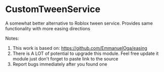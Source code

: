 # CustomTweenService
A somewhat better alternative to Roblox tween service. Provides same functionality with more easing directions

Notes:

1. This work is based on: https://github.com/EmmanuelOga/easing
2. There is A LOT of potential to upgrade this module. Feel free update it module just don't forget to paste link to the source
3. Report bugs immediately after you found one
